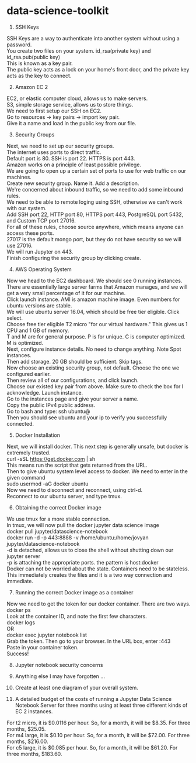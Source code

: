 # data-science-toolkit

1. SSH Keys

SSH Keys are a way to authenticate into another system without using a password.  
You create two files on your system. id_rsa(private key) and id_rsa.pub(public key)  
This is known as a key pair.  
The public key acts as a lock on your home's front door, and the private key acts as the key to connect.   

2. Amazon EC 2

EC2, or elastic computer cloud, allows us to make servers.  
S3, simple storage service, allows us to store things.  
We need to first setup our SSH on EC2.  
Go to resources -> key pairs -> import key pair.  
Give it a name and load in the public key from our file.  

3. Security Groups

Next, we need to set up our security groups.  
The internet uses ports to direct traffic.  
Default port is 80. SSH is port 22. HTTPS is port 443.  
Amazon works on a principle of least possible privilege.  
We are going to open up a certain set of ports to use for web traffic on our machines.  
Create new security group. Name it. Add a description.  
We're concerned about inbound traffic, so we need to add some inbound rules.  
We need to be able to remote loging using SSH, otherwise we can't work with our system.  
Add SSH port 22, HTTP port 80, HTTPS port 443, PostgreSQL port 5432, and Custom TCP port 27016.  
For all of these rules, choose source anywhere, which means anyone can access these ports.  
27017 is the default mongo port, but they do not have security so we will use 27016.  
We will run Jupyter on 443.  
Finish configuring the security group by clicking create.  

4. AWS Operating System

Now we head to the EC2 dashboard. We should see 0 running instances.  
There are essentially large server farms that Amazon manages, and we will get a very small percentage of it for our machine.  
Click launch instance. AMI is amazon machine image.  Even numbers for ubuntu versions are stable.  
We will use ubuntu server 16.04, which should be free tier eligible. Click select.  
Choose free tier eligible T2 micro "for our virtual hardware." This gives us 1 CPU and 1 GB of memory.  
T and M are for general purpose. P is for unique. C is computer optimized. M is optimized.  
Next, configure instance details. No need to change anything. Note Spot instances.  
Then add storage. 20 GB should be sufficient.  Skip tags.  
Now choose an existing security group, not default. Choose the one we configured earlier.  
Then review all of our configurations, and click launch.  
Choose our existed key pair from above. Make sure to check the box for I acknowledge.  Launch instance.  
Go to the instances page and give your server a name.  
Copy the public IPv4 public address.  
Go to bash and type: ssh ubuntu@<ip>  
Then you should see ubuntu and your ip to verify you successfully connected.  

5. Docker Installation

Next, we will install docker. This next step is generally unsafe, but docker is extremely trusted.  
curl -sSL https://get.docker.com | sh  
This means run the script that gets returned from the URL.  
Then to give ubuntu system level access to docker. We need to enter in the given command  
sudo usermod -aG docker ubuntu  
Now we need to disconnect and reconnect, using ctrl-d.  
Reconnect to our ubuntu server, and type tmux.  

6. Obtaining the correct Docker image

We use tmux for a more stable connection.  
In tmux, we will now pull the docker jupyter data science image  
docker pull jupyter/datascience-notebook  
docker run -d -p 443:8888 -v /home/ubuntu:/home/jovyan jupyter/datascience-notebook  
-d is detached, allows us to close the shell without shutting down our jupyter server  
-p is attaching the appropriate ports. the pattern is host:docker  
Docker can not be worried about the state. Containers need to be stateless.  
This immediately creates the files and it is a two way connection and immediate.  

7. Running the correct Docker image as a container

Now we need to get the token for our docker container. There are two ways.  
docker ps  
Look at the container ID, and note the first few characters.  
docker logs <containerID>  
OR  
docker exec <containerID> jupyter notebook list  
Grab the token. Then go to your browser. In the URL box, enter <IP>:443  
Paste in your container token.  
Success!  

8. Jupyter notebook security concerns



9. Anything else I may have forgotten ...



10. Create at least one diagram of your overall system.



11. A detailed budget of the costs of running a Jupyter Data Science Notebook Server for three months using at least three different kinds of EC 2 instances.

For t2 micro, it is $0.0116 per hour. So, for a month, it will be $8.35. For three months, $25.05.  
For m4 large, it is $0.10 per hour. So, for a month, it will be $72.00. For three months, $216.00.  
For c5 large, it is $0.085 per hour. So, for a month, it will be $61.20. For three months, $183.60.  

